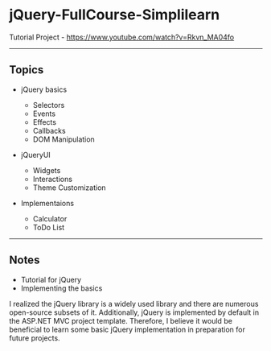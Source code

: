 # jQuery-FullCourse-Simplilearn

Tutorial Project - https://www.youtube.com/watch?v=Rkvn_MA04fo

-----

## Topics

- jQuery basics
    - Selectors
    - Events
    - Effects
    - Callbacks
    - DOM Manipulation

- jQueryUI
    - Widgets
    - Interactions
    - Theme Customization

- Implementaions
    - Calculator
    - ToDo List

-----

## Notes

- Tutorial for jQuery
- Implementing the basics

I realized the jQuery library is a widely used library and there are numerous open-source subsets of it. Additionally, jQuery is implemented by default in the ASP.NET MVC project template. Therefore, I believe it would be beneficial to learn some basic jQuery implementation in preparation for future projects.